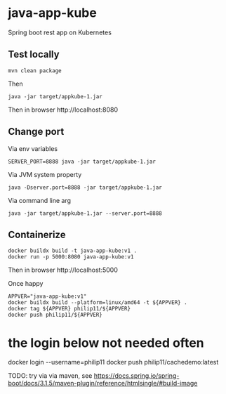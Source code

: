 # java-app-kube
Spring boot rest app on Kubernetes

## Test locally
```
mvn clean package
```
Then
```
java -jar target/appkube-1.jar    
```
Then in browser http://localhost:8080

## Change port
Via env variables
```
SERVER_PORT=8888 java -jar target/appkube-1.jar
```
Via JVM system property
```
java -Dserver.port=8888 -jar target/appkube-1.jar 
```
Via command line arg
```
java -jar target/appkube-1.jar --server.port=8888
```

## Containerize

```
docker buildx build -t java-app-kube:v1 .
docker run -p 5000:8080 java-app-kube:v1
```
Then in browser http://localhost:5000

Once happy
```
APPVER="java-app-kube:v1"
docker buildx build --platform=linux/amd64 -t ${APPVER} .
docker tag ${APPVER} philip11/${APPVER}
docker push philip11/${APPVER}

```


# the login below not needed often
docker login --username=philip11
docker push philip11/cachedemo:latest


TODO: try via via maven, see
https://docs.spring.io/spring-boot/docs/3.1.5/maven-plugin/reference/htmlsingle/#build-image

